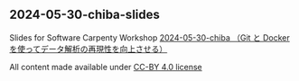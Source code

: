 ## 2024-05-30-chiba-slides

Slides for Software Carpenty Workshop [2024-05-30-chiba （Git と Docker を使ってデータ解析の再現性を向上させる）](https://swcarpentry-ja.github.io/2024-05-30-chiba/)

All content made available under [CC-BY 4.0 license](https://creativecommons.org/licenses/by/4.0/)